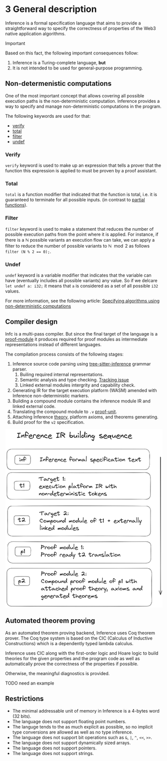 # 3 General description

Inference is a formal specification language that aims to provide a straightforward way to specify the correctness of properties of the Web3 native application algorithms.

> [!IMPORTANT]
> Based on this fact, the following important consequences follow:
> 1. Inference is a Turing-complete language, **but**
> 2. It is not intended to be used for general-purpose programming.

## Non-determenistic computations

One of the most important concept that allows covering all possible execution paths is the non-deterministic computation. Inference provides a way to specify and manage non-deterministic computations in the program.

The following keywords are used for that:
- [verify](./expressions.md#verify)
- [total](./functions.md##1111-total-keyword)
- [filter](./statements.md#filter)
- [undef](./statements.md#911-undef)

### Verify

`verify` keyword is used to make up an expression that tells a prover that the function this expression is applied to must be proven by a proof assistant.

### Total

`total` is a function modifier that indicated that the function is total, i.e. it is guaranteed to terminate for all possible inputs. (in contrast to [partial functions](https://en.wikipedia.org/wiki/Partial_function)).

### Filter

`filter` keyword is used to make a statement that reduces the number of possible execution paths from the point where it is applied. For instance, if there is a $\mathbb{N}$ possible variants an execution flow can take, we can apply a filter to reduce the number of possible variants to $\mathbb{N} \mod 2$ as follows `filter (N % 2 == 0);`.

### Undef

`undef` keyword is a variable modifier that indicates that the variable can have (eventually includes all possible variants) any value. So if we delcare `let undef a: i32;` it means that `a` is considered as a set of all possible `i32` values.

For more information, see the following article: [Specifying algorithms using non-deterministic computations](https://www.inferara.com/en/papers/specifying-algorithms-using-non-deterministic-computations/)

## Compiler design

Infc is a multi-pass compiler. But since the final target of the language is a [proof-module](./terms-and-definitions.md#proof-unit) it produces required for proof modules as intermediate representations instead of different languages. 

The compilation process consists of the following stages:

1. Inference source code parsing using [tree-sitter-inference](https://github.com/Inferara/tree-sitter-inference) grammar parser.
    1. Builing required internal representations.
    0. Semantic analysis and type checking. [Tracking issue](https://github.com/Inferara/inference/issues/8)
    0. Linked external modules intergrity and capability check.
0. Generating IR for the target execution platform (WASM) amended with Inference non-deterministic markers.
0. Building a compound module contains the inference module IR and linked external code.
0. Translating the compound module to `.v` [proof-unit](./terms-and-definitions.md#proof-unit).
0. Attaching Inference [theory](./terms-and-definitions.md#theory), platform axioms, and theorems generating.
0. Build proof for the `v2` specification.


<img src="./assets/inference-ir-building-sequence.png" alt="Inference IR building sequence" width="600" style="margin: 0 auto; display: block;">

## Automated theorem proving

As an automated theorem proving backend, Inference uses Coq theorem prover. The Coq type system is based on the CIC (Calculus of Inductive Constructions) which is a dependently typed lambda calculus.

Inference uses CIC along with the first-order logic and Hoare logic to build theories for the given properties and the program code as well as automatically prove the correctness of the properties if possible.

Otherwise, the meaningful diagnostics is provided.

TODO need an example

## Restrictions

- The minimal addressable unit of memory in Inference is a 4-bytes word (32 bits).
- The language does not support floating point numbers.
- The languge tends to the as much explicit as possible, so no implicit type conversions are allowed as well as no type inference.
- The language does not support bit operations such as `&`, `|`, `^`, `<<`, `>>`.
- The language does not support dynamically sized arrays.
- The language does not support pointers.
- The language does not support strings.

